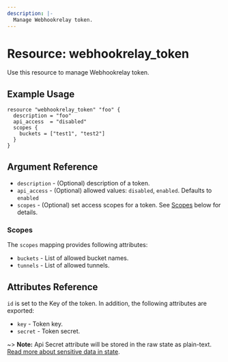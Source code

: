 ```yaml
---
description: |-
  Manage Webhookrelay token.
---
```


# Resource: webhookrelay_token

Use this resource to manage Webhookrelay token.

## Example Usage

```hcl
resource "webhookrelay_token" "foo" {
  description = "foo"
  api_access  = "disabled"
  scopes {
    buckets = ["test1", "test2"]
  }
}
```

## Argument Reference

* `description` - (Optional) description of a token.
* `api_access` - (Optional) allowed values: `disabled`, `enabled`. Defaults to `enabled`
* `scopes` - (Optional) set access scopes for a token. See [Scopes](#scopes) below for details.

### Scopes

The `scopes` mapping provides following attributes:

* `buckets` - List of allowed bucket names.
* `tunnels` - List of allowed tunnels.

## Attributes Reference

`id` is set to the Key of the token. In addition, the following attributes are exported:

* `key` - Token key.
* `secret` - Token secret.

~> **Note:** Api Secret attribute will be stored in the raw state as plain-text.
[Read more about sensitive data in state](https://www.terraform.io/docs/state/sensitive-data.html).
